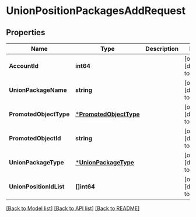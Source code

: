# UnionPositionPackagesAddRequest

## Properties
Name | Type | Description | Notes
------------ | ------------- | ------------- | -------------
**AccountId** | **int64** |  | [optional] [default to null]
**UnionPackageName** | **string** |  | [optional] [default to null]
**PromotedObjectType** | [***PromotedObjectType**](PromotedObjectType.md) |  | [optional] [default to null]
**PromotedObjectId** | **string** |  | [optional] [default to null]
**UnionPackageType** | [***UnionPackageType**](UnionPackageType.md) |  | [optional] [default to null]
**UnionPositionIdList** | **[]int64** |  | [optional] [default to null]

[[Back to Model list]](../README.md#documentation-for-models) [[Back to API list]](../README.md#documentation-for-api-endpoints) [[Back to README]](../README.md)


